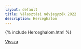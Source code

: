 ```yaml
---
layout: default
title: Választási névjegyzék 2022
description: Herceghalom
---
```


{% include Herceghalom.html %}

[Vissza](./)